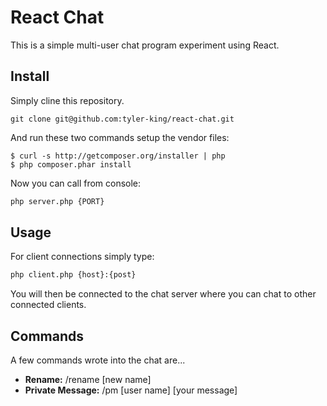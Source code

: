 # React Chat

This is a simple multi-user chat program experiment using React.

## Install

Simply cline this repository.

    git clone git@github.com:tyler-king/react-chat.git

And run these two commands setup the vendor files:

    $ curl -s http://getcomposer.org/installer | php
    $ php composer.phar install

Now you can call from console:

```bash
php server.php {PORT}
```

## Usage

For client connections simply type:

```bash
php client.php {host}:{post}
```

You will then be connected to the chat server where you can chat to other connected clients.

## Commands

A few commands wrote into the chat are...

* **Rename:** /rename [new name]
* **Private Message:** /pm [user name] [your message]